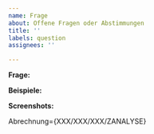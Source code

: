```yaml
---
name: Frage
about: Offene Fragen oder Abstimmungen
title: ''
labels: question
assignees: ''

---
```


**Frage:**


**Beispiele:**


**Screenshots:**


Abrechnung={XXX/XXX/XXX/ZANALYSE}
